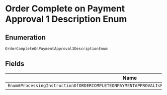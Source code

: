 
# Order Complete on Payment Approval 1 Description Enum

## Enumeration

`OrderCompleteOnPaymentApproval1DescriptionEnum`

## Fields

| Name |
|  --- |
| `EnumAProcessingInstructionOfORDERCOMPLETEONPAYMENTAPPROVALIsRequiredForTheSpecifiedPaymentSource` |

